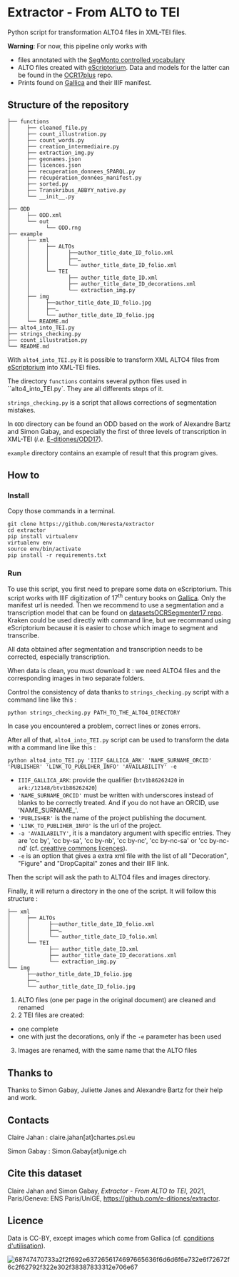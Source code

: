 # Extractor - From ALTO to TEI

Python script for transformation ALTO4 files in XML-TEI files.

<b>Warning</b>: For now, this pipeline only works with
* files annotated with the [SegMonto controlled vocabulary](https://github.com/SegmOnto)
* ALTO files created with [eScriptorium](https://gitlab.inria.fr/scripta/escriptorium). Data and models for the latter can be found in the [OCR17plus](https://github.com/e-ditiones/OCR17plus) repo. 
* Prints found on [Gallica](https://gallica.bnf.fr) and their IIIF manifest.

## Structure of the repository

```
├── functions
│     ├── cleaned_file.py
│     ├── count_illustration.py
│     ├── count_words.py
│     ├── creation_intermediaire.py
│     ├── extraction_img.py
│     ├── geonames.json
│     ├── licences.json
│     ├── recuperation_donnees_SPARQL.py
│     ├── récupération_données_manifest.py
│     ├── sorted.py
│     ├── Transkribus_ABBYY_native.py
│     └── __init__.py
│ 
├── ODD
│     ├── ODD.xml
│     └── out
│           └── ODD.rng
├── example
│     ├── xml
│     │     ├── ALTOs
│     │     │      ├──author_title_date_ID_folio.xml
│     │     │      ├──…
│     │     │      └── author_title_date_ID_folio.xml
│     │     └── TEI
│     │            ├── author_title_date_ID.xml
│     │            ├── author_title_date_ID_decorations.xml
│     │            └── extraction_img.py
│     ├── img
│     │     ├──author_title_date_ID_folio.jpg
│     │     ├──…
│     │     └── author_title_date_ID_folio.jpg
│     └── README.md
├── alto4_into_TEI.py
├── strings_checking.py
├── count_illustration.py
└── README.md

```
With ``alto4_into_TEI.py`` it is possible to transform XML ALTO4 files from [eScriptorium](http://traces6.paris.inria.fr/) 
into XML-TEI files. 

The directory ``functions`` contains several python files used in ``alto4_into_TEI.py`. They are all differents steps of it.

``strings_checking.py`` is a script that allows corrections of segmentation mistakes.

In ``ODD`` directory can be found an ODD based on the work of Alexandre Bartz and Simon Gabay, and especially the first of three 
levels of transcription in XML-TEI (_i.e._ [E-ditiones/ODD17](https://github.com/e-ditiones/ODD17)).

`example` directory contains an example of result that this program gives.

## How to
### Install

Copy those commands in a terminal.

```console
git clone https://github.com/Heresta/extractor
cd extractor
pip install virtualenv
virtualenv env
source env/bin/activate
pip install -r requirements.txt
```

### Run

To use this script, you first need to prepare some data on eScriptorium. This script works with IIIF digitization of 17<sup>th</sup>
century books on [Gallica](gallica.bnf.fr). Only the manifest url is needed. Then we recommend to use a segmentation and a transcription
model that can be found on [datasetsOCRSegmenter17 repo](https://github.com/Heresta/datasetsOCRSegmenter17/Model). Kraken could be used 
directly with command line, but we recommand using eScriptorium because it is easier to chose which image to segment and transcribe.

All data obtained after segmentation and transcription needs to be corrected, especially transcription.

When data is clean, you must download it : we need ALTO4 files and the corresponding images in two separate folders.

Control the consistency of data thanks to ``strings_checking.py`` script with a command line like this :

``python strings_checking.py PATH_TO_THE_ALTO4_DIRECTORY``

In case you encountered a problem, correct lines or zones errors.

After all of that, ``alto4_into_TEI.py`` script can be used to transform the data with a command line like this :

``python alto4_into_TEI.py 'IIIF_GALLICA_ARK' 'NAME_SURNAME_ORCID' 'PUBLISHER' 'LINK_TO_PUBLIHER_INFO' 'AVAILABILITY' -e`` 

* `IIIF_GALLICA_ARK`: provide the qualifier (`btv1b86262420` in `ark:/12148/btv1b86262420`)
* `'NAME_SURNAME_ORCID'` must be written with underscores instead of blanks to be correctly treated. And if you do not have an ORCID, use 'NAME_SURNAME_'.
* `'PUBLISHER'` is the name of the project publishing the document.
* `'LINK_TO_PUBLIHER_INFO'` is the url of the project.
* `-a 'AVAILABILTY'`, it is a mandatory argument with specific entries. They are 'cc by', 'cc by-sa', 'cc by-nb',
 'cc by-nc', 'cc by-nc-sa' or 'cc by-nc-nd' (cf. [creattive commons licences](https://creativecommons.org)).
* `-e` is an option that gives a extra xml file with the list of all "Decoration", "Figure" and "DropCapital" zones and their
IIIF link.



Then the script will ask the path to ALTO4 files and images directory.

Finally, it will return a directory in the one of the script. It will follow this structure :

```
├── xml
│     ├── ALTOs
│     │      ├──author_title_date_ID_folio.xml
│     │      ├──…
│     │      └── author_title_date_ID_folio.xml
│     └── TEI
│            ├── author_title_date_ID.xml
│            ├── author_title_date_ID_decorations.xml
│            └── extraction_img.py
└── img
      ├──author_title_date_ID_folio.jpg
      ├──…
      └── author_title_date_ID_folio.jpg
```

1. ALTO files (one per page in the original document) are cleaned and renamed
2. 2 TEI files are created:
 * one complete
 * one with just the decorations, only if the `-e` parameter has been used
3. Images are renamed, with the same name that the ALTO files

## Thanks to
Thanks to Simon Gabay, Juliette Janes and Alexandre Bartz for their help and work.

## Contacts
Claire Jahan : claire.jahan[at]chartes.psl.eu

Simon Gabay : Simon.Gabay[at]unige.ch

## Cite this dataset
Claire Jahan and Simon Gabay, _Extractor - From ALTO to TEI_, 2021, Paris/Geneva: ENS Paris/UniGE, https://github.com/e-ditiones/extractor.

## Licence
Data is CC-BY, except images which come from Gallica (cf. [conditions d'utilisation](https://gallica.bnf.fr/edit/und/conditions-dutilisation-des-contenus-de-gallica)).

![68747470733a2f2f692e6372656174697665636f6d6d6f6e732e6f72672f6c2f62792f322e302f38387833312e706e67](https://user-images.githubusercontent.com/56683417/115237678-2150d080-a11d-11eb-903e-5a26587e12e1.png)
